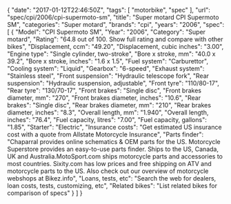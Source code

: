 {
    "date": "2017-01-12T22:46:50Z",
    "tags": [
        "motorbike",
        "spec"
    ],
    "url": "spec\/cpi\/2006\/cpi-supermoto-sm",
    "title": "Super motard CPI Supermoto SM",
    "categories": "Super motard",
    "brands": "cpi",
    "years": "2006",
    "spec": [
        {
            "Model": "CPI Supermoto SM",
            "Year": "2006",
            "Category": "Super motard",
            "Rating": "64.8 out of 100. Show full rating and compare with other bikes",
            "Displacement, ccm": "49.20",
            "Displacement, cubic inches": "3.00",
            "Engine type": "Single cylinder, two-stroke",
            "Bore x stroke, mm": "40.0 x 39.2",
            "Bore x stroke, inches": "1.6 x 1.5",
            "Fuel system": "Carburettor",
            "Cooling system": "Liquid",
            "Gearbox": "6-speed",
            "Exhaust system": "Stainless steel",
            "Front suspension": "Hydraulic telescope fork",
            "Rear suspension": "Hydraulic suspension, adjustable",
            "Front tyre": "110\/80-17",
            "Rear tyre": "130\/70-17",
            "Front brakes": "Single disc",
            "Front brakes diameter, mm": "270",
            "Front brakes diameter, inches": "10.6",
            "Rear brakes": "Single disc",
            "Rear brakes diameter, mm": "210",
            "Rear brakes diameter, inches": "8.3",
            "Overall length, mm": "1.940",
            "Overall length, inches": "76.4",
            "Fuel capacity, litres": "7.00",
            "Fuel capacity, gallons": "1.85",
            "Starter": "Electric",
            "Insurance costs": "Get estimated US insurance cost with a quote from Allstate Motorcycle Insurance",
            "Parts finder": "Chaparral provides online schematics & OEM parts for the US.   Motorcycle Superstore provides an easy-to-use parts finder. Ships to the US, Canada, UK and Australia.MotoSport.com ships motorcycle parts and accessories to most countries.    Sixity.com has low prices and free shipping on ATV and motorcycle parts to the US. Also check out our overview of motorcycle webshops at Bikez.info",
            "Loans, tests, etc": "Search the web for dealers, loan costs, tests, customizing, etc",
            "Related bikes": "List related bikes for comparison of specs"
        }
    ]
}